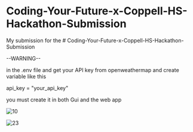 # Coding-Your-Future-x-Coppell-HS-Hackathon-Submission

My submission for the # Coding-Your-Future-x-Coppell-HS-Hackathon-Submission

--WARNING--

in the .env file and get your API key from openweathermap and create variable like this

api_key = "your_api_key"

you must create it in both Gui and the web app 

![10](https://user-images.githubusercontent.com/106468069/221404949-c64a5e81-f4f5-4dc4-b2c3-fe62a45554b3.PNG)

![23](https://user-images.githubusercontent.com/106468069/221404959-6dc3a3a2-0d6d-45f4-a626-2d5e0b92665b.PNG)
